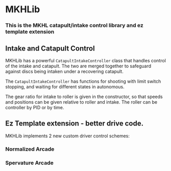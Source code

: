 # MKHLib
### This is the MKHL catapult/intake control library and ez template extension

## Intake and Catapult Control

MKHLib has a powerful ```CatapultIntakeController``` class that handles control of the intake and catapult. The two are merged together to safeguard against discs being intaken under a recovering catapult.

The ```CatapultIntakeController``` has functions for shooting with limit switch stopping, and waiting for different states in autonomous.

The gear ratio for intake to roller is given in the constructor, so that speeds and positions can be given relative to roller and intake. The roller can be controller by PID or by time.

## Ez Template extension - better drive code.

MKHLib implements 2 new custom driver control schemes:

### Normalized Arcade



### Spervature Arcade
